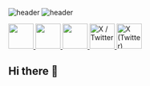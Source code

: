 ![header](https://capsule-render.vercel.app/api?type=waving&color=gradient&customColorList=1,10,1,1,10,10,30,0,2,1,10,3,18,10,1,26,4,20&height=110&section=header&text=Hey%20Everyone!&animation=fade&fontSize=90)
![header](https://capsule-render.vercel.app/api?type=transparent&color=timeGradient&height=35&section=header&text=Let's%20Connect%20and%20have%20a%20chat;/&animation=fade&fontSize=25)

<div>
  <a &color="white" href="https://www.instagram.com/hritikkumar/">
  <img height="50" src="https://cdn2.iconfinder.com/data/icons/social-icons-33/128/Instagram-512.png"/>
</a>
<a href="https://www.instagram.com/hritikkumar/">
  <img height="50" src="https://cdn2.iconfinder.com/data/icons/social-media-and-payment/64/-15-512.png"/>
</a>
<a href="https://www.instagram.com/hritikkumar/">
  <img height="50" src="https://cdn2.iconfinder.com/data/icons/threads-by-instagram/24/x-logo-twitter-new-brand-contained-512.png"/>
</a>
<a href="https://www.instagram.com/hritikkumar/" target="_blank">
  <img height="50" src="https://cdn-icons-png.flaticon.com/512/3670/3670151.png" alt="X / Twitter" />
</a>
<a href="https://www.instagram.com/hritikkumar/" target="_blank">
  <img height="50" src="https://cdn-icons-png.flaticon.com/512/5968/5968958.png" alt="X (Twitter)" />
</a>
</div>

## Hi there 👋

<!--
**Hritik-Kumar-dev/Hritik-Kumar-dev** is a ✨ _special_ ✨ repository because its `README.md` (this file) appears on your GitHub profile.

Here are some ideas to get you started:

- 🔭 I’m currently working on ...
- 🌱 I’m currently learning ...
- 👯 I’m looking to collaborate on ...
- 🤔 I’m looking for help with ...
- 💬 Ask me about ...
- 📫 How to reach me: ...
- 😄 Pronouns: ...
- ⚡ Fun fact: ...
-->
